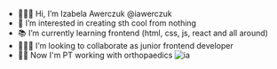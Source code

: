 - 🙋🏼‍♀️ Hi, I’m Izabela Awerczuk @iawerczuk
- 👀 I’m interested in creating sth cool from nothing 
- 📚 I’m currently learning frontend (html, css, js, react and all around)
- 👩🏼‍💻 I’m looking to collaborate as junior frontend developer   
- 🙌🏻 Now I'm PT working with orthopaedics ![ia](https://user-images.githubusercontent.com/76216302/132400144-ed0087ee-6eb0-438b-95ff-9d2f9a5f0dcb.png)
